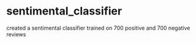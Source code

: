 # sentimental_classifier
created a sentimental classifier trained on 700 positive and 700 negative reviews 
